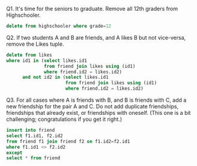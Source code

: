 Q1.
It's time for the seniors to graduate. Remove all 12th graders from Highschooler.

```sql
delete from highschooler where grade=12
```

Q2.
If two students A and B are friends, and A likes B but not vice-versa, remove the Likes tuple.

```sql
delete from likes
where id1 in (select likes.id1 
              from friend join likes using (id1) 
              where friend.id2 = likes.id2) 
      and not id2 in (select likes.id1 
                      from friend join likes using (id1) 
                      where friend.id2 = likes.id2)
```

Q3.
For all cases where A is friends with B, and B is friends with C, add a new friendship for the pair A and C. Do not add duplicate friendships, friendships that already exist, or friendships with oneself. (This one is a bit challenging; congratulations if you get it right.)

```sql
insert into friend
select f1.id1, f2.id2
from friend f1 join friend f2 on f1.id2=f2.id1
where f1.id1 <> f2.id2
except
select * from friend
```